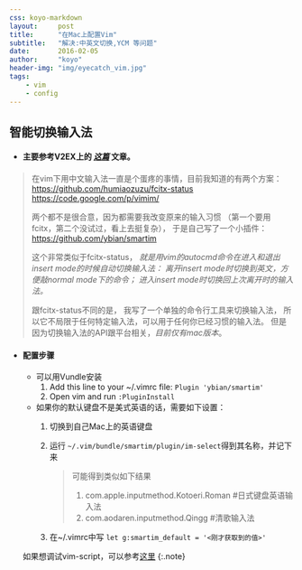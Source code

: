 ```yaml
---
css: koyo-markdown
layout:     post
title:      "在Mac上配置Vim"
subtitle:   "解决:中英文切换,YCM 等问题"
date:       2016-02-05
author:     "koyo"
header-img: "img/eyecatch_vim.jpg"
tags:
    - vim
    - config
---
```


<style>
header.intro-header {
	background-position: 90%;
	background-size: contain;
}
</style>


## 智能切换输入法
* #### 主要参考V2EX上的 *[这篇](https://www.v2ex.com/t/45772)* 文章。

> 在vim下用中文输入法一直是个蛋疼的事情，目前我知道的有两个方案：
> <https://github.com/humiaozuzu/fcitx-status>
> <https://code.google.com/p/vimim/>
>
> 两个都不是很合意，因为都需要我改变原来的输入习惯
（第一个要用fcitx，第二个没试过，看上去挺复杂），
> 于是自己写了一个小插件：  
> <https://github.com/ybian/smartim>
>
> 这个非常类似于fcitx-status，
> *就是用vim的autocmd命令在进入和退出insert mode的时候自动切换输入法：
> 离开insert mode时切换到英文，方便敲normal mode下的命令；
> 进入insert mode时切换回上次离开时的输入法。*
> 
> 跟fcitx-status不同的是，
> 我写了一个单独的命令行工具来切换输入法，
> 所以它不局限于任何特定输入法，可以用于任何你已经习惯的输入法。
> 但是因为切换输入法的API跟平台相关，*目前仅有mac版本*。

* #### 配置步骤
	- 可以用Vundle安装
		1. Add this line to your ~/.vimrc file: `Plugin 'ybian/smartim'`
		2. Open vim and run `:PluginInstall`
	- 如果你的默认键盘不是美式英语的话，需要如下设置：
		1. 切换到自己Mac上的英语键盘
		2. 运行 `~/.vim/bundle/smartim/plugin/im-select`得到其名称，并记下来<br>

			> 可能得到类似如下结果  
			> 1. com.apple.inputmethod.Kotoeri.Roman #日式键盘英语输入法  
			> 2. com.aodaren.inputmethod.Qingg #清歌输入法
		3. 在~/.vimrc中写 `let g:smartim_default = '<刚才获取到的值>'`

	如果想调试vim-script，可以参考[这里](http://noscripter.github.io/2015/06/04/debugging-vim.html)
	{:.note}
